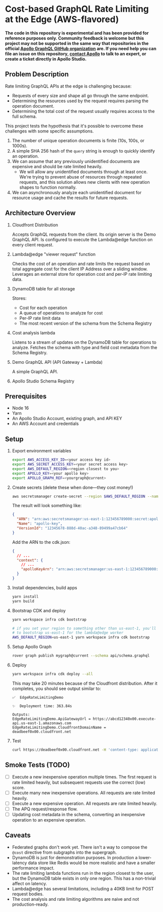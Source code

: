 # Cost-based GraphQL Rate Limiting at the Edge (AWS-flavored)

**The code in this repository is experimental and has been provided for reference purposes only. Community feedback is welcome but this project may not be supported in the same way that repositories in the official [Apollo GraphQL GitHub organization](https://github.com/apollographql) are. If you need help you can file an issue on this repository, [contact Apollo](https://www.apollographql.com/contact-sales) to talk to an expert, or create a ticket directly in Apollo Studio.**

## Problem Description

Rate limiting GraphQL APIs at the edge is challenging because:

- Requests of every size and shape all go through the same endpoint.
- Determining the resources used by the request requires parsing the operation document.
- Determining the total cost of the request usually requires access to the full schema.

This project tests the hypothesis that it's possible to overcome these challenges with some specific assumptions.

1. The number of unique operation documents is finite (10s, 100s, or 1000s).
2. A simple SHA 256 hash of the `query` string is enough to quickly identify an operation.
3. We can assume that any previously unidentified documents are expensive and should be rate limited heavily.
   - We will allow any unidentified documents through at least once. We're trying to prevent abuse of resources through repeated requests, and this solution allows new clients with new operation shapes to function normally.
4. We can asynchronously analyze each unidentified document for resource usage and cache the results for future requests.

## Architecture Overview

1. Cloudfront Distribution

   Accepts GraphQL requests from the client. Its origin server is the Demo GraphQL API. Is configured to execute the Lambda@edge function on every client request.

2. Lambda@edge "viewer request" function

   Checks the cost of an operation and rate limits the request based on total aggregate cost for the client IP Address over a sliding window. Leverages an external store for operation cost and per-IP rate limiting data.

3. DynamoDB table for all storage

   Stores:

   - Cost for each operation
   - A queue of operations to analyze for cost
   - Per-IP rate limit data
   - The most recent version of the schema from the Schema Registry

4. Cost analysis lambda

   Listens to a stream of updates on the DynamoDB table for operations to analyze. Fetches the schema with type and field cost metadata from the Schema Registry.

5. Demo GraphQL API (API Gateway + Lambda)

   A simple GraphQL API.

6. Apollo Studio Schema Registry

## Prerequisites

- Node 16
- Yarn
- An Apollo Studio Account, existing graph, and API KEY
- An AWS Account and credentials

## Setup

1. Export environment variables

   ```sh
   export AWS_ACCESS_KEY_ID=<your access key id>
   export AWS_SECRET_ACCESS_KEY=<your secret access key>
   export AWS_DEFAULT_REGION=<region closest to you>
   export APOLLO_KEY=<your apollo key>
   export APOLLO_GRAPH_REF=<yourgraph@current>
   ```

2. Create secrets (delete these when done—they cost money!)

   ```sh
   aws secretsmanager create-secret --region $AWS_DEFAULT_REGION --name apollo-key --secret-string $APOLLO_KEY
   ```

   The result will look something like:

   ```json
   {
     "ARN": "arn:aws:secretsmanager:us-east-1:123456789000:secret:apollo-key-123456",
     "Name": "apollo-key",
     "VersionId": "12345678-888d-40ac-a348-89499a47cb64"
   }
   ```

   Add the ARN to the cdk.json:

   ```json
   {
     // ...
     "context": {
       // ...
       "apolloKeyArn": "arn:aws:secretsmanager:us-east-1:123456789000:secret:apollo-key-123456"
     }
   }
   ```

3. Install dependencies, build apps

   ```sh
   yarn install
   yarn build
   ```

4. Bootstrap CDK and deploy

   ```sh
   yarn workspace infra cdk bootstrap

   # if you set your region to something other than us-east-1, you'll also need
   # to bootstrap us-east-1 for the lambda@edge worker
   AWS_DEFAULT_REGION=us-east-1 yarn workspace infra cdk bootstrap
   ```

5. Setup Apollo Graph

   ```sh
   rover graph publish mygraph@current --schema api/schema.graphql
   ```

6. Deploy

   ```sh
   yarn workspace infra cdk deploy --all
   ```

   This may take 20 minutes because of the Cloudfront distribution. After it completes, you should see output similar to:

   ```
   ✅  EdgeRateLimitingDemo

   ✨  Deployment time: 363.84s

   Outputs:
   EdgeRateLimitingDemo.ApiGatewayUrl = https://abcd12340x00.execute-api.us-east-1.amazonaws.com
   EdgeRateLimitingDemo.CloudfrontDomainName = deadbeef0x00.cloudfront.net
   ```

7. Test

   ```sh
   curl https://deadbeef0x00.cloudfront.net -H 'content-type: application/json' -d '{"query":"{astronauts{name}}"}'
   ```

## Smoke Tests (TODO)

- [ ] Execute a new inexpensive operation multiple times. The first request is rate limited heavily, but subsequent requests use the correct (low) score.
- [ ] Execute many new inexpensive operations. All requests are rate limited heavily.
- [ ] Execute a new expensive operation. All requests are rate limited heavily.
- [ ] The APQ request/response flow.
- [ ] Updating cost metadata in the schema, converting an inexpensive operation to an expensive operation.

## Caveats

- Federated graphs don't work yet. There isn't a way to compose the `@cost` directive from subgraphs into the supergraph.
- DynamoDB is just for demonstration purposes. In production a lower-latency data store like Redis would be more realistic and have a smaller performance impact.
- The rate limiting lambda functions run in the region closest to the user, but the DynamoDB table exists in only one region. This has a non-trivial affect on latency.
- Lambda@edge has several limitations, including a 40KB limit for POST request bodies.
- The cost analysis and rate limiting algorithms are naive and not production-ready.
